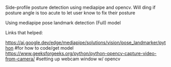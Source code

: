 Side-profile posture detection using mediapipe and opencv. Will ding if posture angle is too acute to let user know to fix their posture

Using mediapipe pose landmark detection (Full) model

Links that helped:

https://ai.google.dev/edge/mediapipe/solutions/vision/pose_landmarker/python #for how to code/get model
https://www.geeksforgeeks.org/python/python-opencv-capture-video-from-camera/ #setting up webcam window w/ opencv
